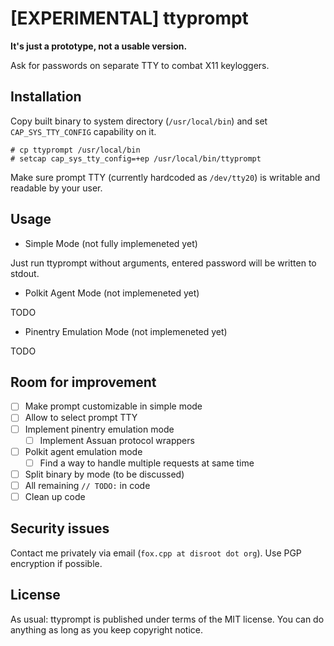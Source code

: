 [EXPERIMENTAL] ttyprompt
==========================
**It's just a prototype, not a usable version.**

Ask for passwords on separate TTY to combat X11 keyloggers.

Installation
--------------

Copy built binary to system directory (`/usr/local/bin`) and set
`CAP_SYS_TTY_CONFIG` capability on it.  
```
# cp ttyprompt /usr/local/bin 
# setcap cap_sys_tty_config=+ep /usr/local/bin/ttyprompt
```

Make sure prompt TTY (currently hardcoded as `/dev/tty20`) is writable and readable
by your user.

Usage
-------

* Simple Mode (not fully implemeneted yet)

Just run ttyprompt without arguments, entered password will be written to
stdout.

* Polkit Agent Mode (not implemeneted yet)

TODO

* Pinentry Emulation Mode (not implemeneted yet)

TODO

Room for improvement
----------------------

- [ ] Make prompt customizable in simple mode
- [ ] Allow to select prompt TTY
- [ ] Implement pinentry emulation mode
  - [ ] Implement Assuan protocol wrappers
- [ ] Polkit agent emulation mode
  - [ ] Find a way to handle multiple requests at same time
- [ ] Split binary by mode (to be discussed)
- [ ] All remaining `// TODO:` in code
- [ ] Clean up code

Security issues
-----------------

Contact me privately via email (`fox.cpp at disroot dot org`). Use PGP
encryption if possible.

License
---------

As usual: ttyprompt is published under terms of the MIT license. You can do
anything as long as you keep copyright notice.

